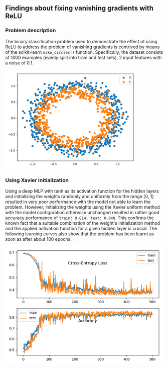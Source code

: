 ## Findings about fixing vanishing gradients with ReLU

### Problem description

The binary classification problem used to demonstrate the effect of using ReLU to address the problem of vanishing
gradients is contrived by means of the scikit-learn `make_circles()` function. Specifically, the dataset consists of
1000 examples (evenly split into train and test sets), 2 input features with a noise of 0.1.

<img src="images/problem.png" width="420">

### Using Xavier initialization

Using a deep MLP with tanh as its activation function for the hidden layers and initializing the weights randomly and
uniformly from the range [0, 1] resulted in very poor performance with the model not able to learn the problem. However,
initializing the weights using the Xavier uniform method with the model configuration otherwise unchanged resulted in
rather good accuracy performance of `train: 0.814, test: 0.840`. This confirms the known fact that a suitable
combination of the weight's initialization method and the applied activation function for a given hidden layer is
crucial. The following learning curves also show that the problem has been learnt as soon as after about 100 epochs.

![](images/ext_weight_initialization.png)

